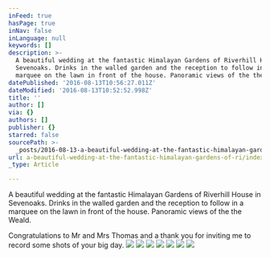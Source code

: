 ```yaml
---
inFeed: true
hasPage: true
inNav: false
inLanguage: null
keywords: []
description: >-
  A beautiful wedding at the fantastic Himalayan Gardens of Riverhill House in
  Sevenoaks. Drinks in the walled garden and the reception to follow in a
  marquee on the lawn in front of the house. Panoramic views of the the Weald.
datePublished: '2016-08-13T10:56:27.011Z'
dateModified: '2016-08-13T10:52:52.998Z'
title: ''
author: []
via: {}
authors: []
publisher: {}
starred: false
sourcePath: >-
  _posts/2016-08-13-a-beautiful-wedding-at-the-fantastic-himalayan-gardens-of-ri.md
url: a-beautiful-wedding-at-the-fantastic-himalayan-gardens-of-ri/index.html
_type: Article

---
```

A beautiful wedding at the fantastic Himalayan Gardens of Riverhill House in Sevenoaks. Drinks in the walled garden and the reception to follow in a marquee on the lawn in front of the house. Panoramic views of the the Weald.

Congratulations to Mr and Mrs Thomas and a thank you for inviting me to record some shots of your big day.
![](https://the-grid-user-content.s3-us-west-2.amazonaws.com/7b8e10f7-c46d-45d5-815c-20fd6ef54904.jpg)
![](https://the-grid-user-content.s3-us-west-2.amazonaws.com/14b09a5d-52d9-462a-9e1e-cc79b3c10cf9.jpg)
![](https://the-grid-user-content.s3-us-west-2.amazonaws.com/073cd94c-fc8c-40d4-b910-351aa12e228b.jpg)
![](https://the-grid-user-content.s3-us-west-2.amazonaws.com/566d4cb2-a2c8-4d88-9521-fe6024625bae.jpg)
![](https://the-grid-user-content.s3-us-west-2.amazonaws.com/e8c9be22-14e0-46f0-8bdf-510dd69bce65.jpg)
![](https://the-grid-user-content.s3-us-west-2.amazonaws.com/4eae7944-014d-4425-8145-37a52e07944c.jpg)
![](https://the-grid-user-content.s3-us-west-2.amazonaws.com/25bd5ac6-3601-4ba7-a054-21e1d437e472.jpg)